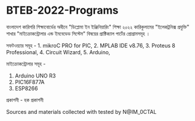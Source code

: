 # BTEB-2022-Programs
বাংলাদেশ কারিগরি শিক্ষাবোর্ডের অধীনে "ডিপ্লোমা ইন ইঞ্জিনিয়ারিং" শিক্ষা ২০২২ কারিকুলামের "ইলেকট্রনিক্স প্রযুক্তি" শাখার "মাইক্রোকন্ট্রোলার এন্ড ইমবেডেড সিস্টেম" বিষয়ের প্রাক্টিক্যাল পার্টের প্রোগ্রামসমূহ । 

সফটওয়্যার সমূহ -
    1. mikroC PRO for PIC,
    2. MPLAB IDE v8.76,
    3. Proteus 8 Professional,
    4. Circuit Wizard,
    5. Arduino,

মাইক্রোকন্ট্রোলার সমূহ - 
  1. Arduino UNO R3
  2. PIC16F877A
  3. ESP8266

প্রকাশনী - হক প্রকাশনী 

Sources and materials collected with tested by N@IM_0CTAL 
